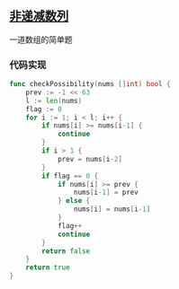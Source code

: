 ## [非递减数列](https://leetcode-cn.com/problems/non-decreasing-array/)

一道数组的简单题



### 代码实现

```go
func checkPossibility(nums []int) bool {
	prev := -1 << 63
	l := len(nums)
	flag := 0
	for i := 1; i < l; i++ {
		if nums[i] >= nums[i-1] {
			continue
		}
		if i > 1 {
			prev = nums[i-2]
		}
		if flag == 0 {
			if nums[i] >= prev {
				nums[i-1] = prev
			} else {
				nums[i] = nums[i-1]
			}
			flag++
			continue
		}
		return false
	}
	return true
}
```

